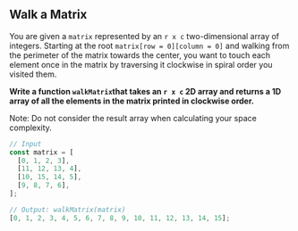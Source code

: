 ## Walk a Matrix

You are given a `matrix` represented by an `r x c` two-dimensional array of integers.  Starting at the root `matrix[row = 0][column = 0]` and walking from the perimeter of the matrix towards the center, you want to touch each element once in the matrix by traversing it clockwise in spiral order you visited them.

**Write a function `walkMatrix`that takes an `r x c` 2D array and returns a 1D array of all the elements in the matrix printed in clockwise order.**

Note: Do not consider the result array when calculating your space complexity.

```js
// Input
const matrix = [
  [0, 1, 2, 3],
  [11, 12, 13, 4],
  [10, 15, 14, 5],
  [9, 8, 7, 6],
];

// Output: walkMatrix(matrix)
[0, 1, 2, 3, 4, 5, 6, 7, 8, 9, 10, 11, 12, 13, 14, 15];
```

